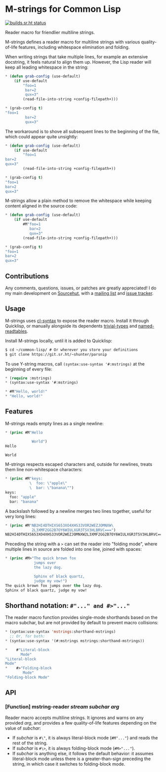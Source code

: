 # M-strings for Common Lisp
[![builds.sr.ht status](https://builds.sr.ht/~shunter/mstrings/commits/master/test.yml.svg)](https://builds.sr.ht/~shunter/mstrings/commits/master/test.yml)

Reader macro for friendlier multiline strings.

M-strings defines a reader macro for multiline strings with various
quality-of-life features, including whitespace elimination and folding.

When writing strings that take multiple lines, for example an extensive
docstring, it feels natural to align them up. However, the Lisp reader will
keep all leading whitespace in the string:

```lisp
* (defun grab-config (use-default)
    (if use-default
        "foo=1
         bar=2
         qux=3"
        (read-file-into-string +config-filepath+)))

* (grab-config t)
"foo=1
         bar=2
         qux=3"
```

The workaround is to shove all subsequent lines to the beginning of the file,
which could appear quite unsightly:

```lisp
* (defun grab-config (use-default)
    (if use-default
        "foo=1
bar=2
qux=3"
        (read-file-into-string +config-filepath+))

* (grab-config t)
"foo=1
bar=2
qux=3"
```

M-strings allow a plain method to remove the whitespace while keeping content
aligned in the source code:

```lisp
* (defun grab-config (use-default)
    (if use-default
        #M"foo=1
           bar=2
           qux=3"
        (read-file-into-string +config-filepath+)))

* (grab-config t)
"foo=1
bar=2
qux=3"
```

## Contributions

Any comments, questions, issues, or patches are greatly appreciated!
I do my main development on [Sourcehut](https://sr.ht/~shunter/mstrings/), with a [mailing list](https://lists.sr.ht/~shunter/public-inbox) and [issue tracker](https://todo.sr.ht/~shunter/mstrings).

## Usage

M-strings uses [cl-syntax](https://github.com/fukamachi/cl-syntax) to expose the
reader macro. Install it through Quicklisp, or manually alongside its
dependents [trivial-types](https://github.com/m2ym/trivial-types) and
[named-readtables](https://github.com/kmizumar/named-readtables/).

Install M-strings locally, until it is added to Quicklisp:

```lisp
$ cd ~/common-lisp/ # Or wherever you store your definitions
$ git clone https://git.sr.ht/~shunter/parsnip
```

To use Y-string macros, call `(syntax:use-syntax '#:mstrings)` at the beginning
of every file:

```lisp
* (require :mstrings)
* (syntax:use-syntax '#:mstrings)

* #M"Hello, world!"
* "Hello, world!"
```

## Features

M-strings reads empty lines as a single newline:

```lisp
* (princ #M"Hello

            World")
Hello

World
```

M-strings respects escaped characters and, outside for newlines, treats them line non-whitespace characters:

```lisp
* (princ #M"keys:
           \  foo: \"apple\"
           \  bar: \"banana\"")
keys:
  foo: "apple"
  bar: "banana"
```

A backslash followed by a newline merges two lines together, useful for very
long lines:

```lisp
* (princ #M"NB2HI4DTHIXS653XO4XHS33VOR2WEZJOMNXW\
            2L3XMF2GG2B7OY6WIULXGR3TSV3HLBRVC===")
NB2HI4DTHIXS653XO4XHS33VOR2WEZJOMNXW2L3XMF2GG2B7OY6WIULXGR3TSV3HLBRVC===
```

Preceding the string with a `>` can set the reader into "folding mode", where
multiple lines in source are folded into one line, joined with spaces:

```lisp
* (princ #M>"The quick brown fox
             jumps over
             the lazy dog.

             Sphinx of black quartz,
             judge my vow!")
The quick brown fox jumps over the lazy dog.
Sphinx of black quartz, judge my vow!
```

## Shorthand notation: `#"..." and #>"..."`

The reader macro function provides single-mode shorthands based on the macro
subchar, but are not provided by default to prevent macro collisions:

```lisp
* (syntax:use-syntax 'mstrings:shorthand-mstrings)
  ;; Or, for both:
* (syntax:use-syntax '(#:mstrings mstrings:shorthand-mstrings))

*    #"Literal-block
       Mode"
"Literal-block
Mode"
*    #>"Folding-block
        Mode"
"Folding-block Mode"
```

## API

### [Function] **mstring-reader** *stream subchar arg*

Reader macro accepts multiline strings. It ignores and warns on any provided
*arg*, and provides a few quality-of-life features depending on the value of
*subchar*:

- If *subchar* is `#\"`, it is always literal-block mode (`#M"..."`) and reads
  the rest of the string.
- If *subchar* is `#\>`, it is always folding-block mode (`#M>"..."`).
- If *subchar* is anything else, it follows the default behavior: it assumes
  literal-block mode unless there is a greater-than-sign preceding the string,
  in which case it switches to folding-block mode.
